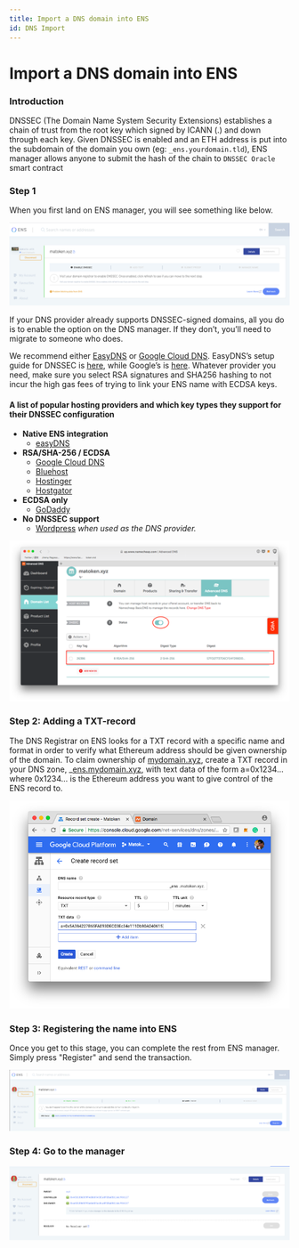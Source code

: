 ```yaml
---
title: Import a DNS domain into ENS
id: DNS Import
---
```


# Import a DNS domain into ENS

### Introduction

DNSSEC (The Domain Name System Security Extensions) establishes a chain of trust from the root key which signed by ICANN (.) and down through each key. Given DNSSEC is enabled and an ETH address is put into the subdomain of the domain you own (eg: `_ens.yourdomain.tld`), ENS manager allows anyone to submit the hash of the chain to `DNSSEC Oracle` smart contract

### Step 1

When you first land on ENS manager, you will see something like below.

![Opening the manager app.](./img/dns-1.png "Opening the manager app.")


If your DNS provider already supports DNSSEC-signed domains, all you do is to enable the option on the DNS manager. If they don’t, you’ll need to migrate to someone who does.

We recommend either [EasyDNS](https://www.easydns.com) or [Google Cloud DNS](https://cloudplatform.googleblog.com/2017/11/DNSSEC-now-available-in-Cloud-DNS.html). EasyDNS’s setup guide for DNSSEC is [here](https://fusion.easydns.com/Knowledgebase/Article/View/18/7/dnssec), while Google’s is [here](https://cloud.google.com/dns/dnssec-config). Whatever provider you need, make sure you select RSA signatures and SHA256 hashing to not incur the high gas fees of trying to link your ENS name with ECDSA keys.

#### A list of popular hosting providers and which key types they support for their DNSSEC configuration

* **Native ENS integration**
  * [easyDNS](https://easydns.com/)
* **RSA/SHA-256 / ECDSA**
  * [Google Cloud DNS](https://cloud.google.com/dns)
  * [Bluehost](https://www.bluehost.com/)
  * [Hostinger](https://hostinger.com)
  * [Hostgator](https://hostgator.com)
* **ECDSA only**
  * [GoDaddy](https://www.godaddy.com)
* **No DNSSEC support**
  * [Wordpress](https://www.wordpress.com) _when used as the DNS provider._

![Enable DNSSEC](./img/dns-2.png "Enabling DNSSEC on your domain host.")

### Step 2: Adding a TXT-record

The DNS Registrar on ENS looks for a TXT record with a specific name and format in order to verify what Ethereum address should be given ownership of the domain. To claim ownership of [mydomain.xyz](https://mydomain.xyz), create a TXT record in your DNS zone, \_[ens.mydomain.xyz](https://ens.mydomain.xyz), with text data of the form a=0x1234... where 0x1234... is the Ethereum address you want to give control of the ENS record to.

![Creating a TXT Record](./img/dns-3.png "Creating a TXT record.")

### Step 3: Registering the name into ENS

Once you get to this stage, you can complete the rest from ENS manager. Simply press "Register" and send the transaction.

![Register the DNS name on the manager app](./img/dns-4.png "Registering your DNS name on the manager app.")

### Step 4: Go to the manager

![Confirming setup.](./img/dns-5.png "After you register, you can update you ENS Name Records.")
